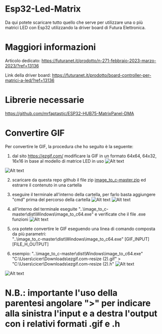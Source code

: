 # Esp32-Led-Matrix
Da qui potete scaricare tutto quello che serve per utilizzare una o più matrici LED con Esp32 utilizzando la driver board di Futura Elettronica.
# Maggiori informazioni
Articolo dedicato: https://futuranet.it/prodotto/n-271-febbraio-2023-marzo-2023/?ref=13136

Link della driver board: https://futuranet.it/prodotto/board-controller-per-matrici-a-led/?ref=13136

# Librerie necessarie

https://github.com/mrfaptastic/ESP32-HUB75-MatrixPanel-DMA

# Convertire GIF
Per convertire le GIF, la procedura che ho seguito è la seguente:

1) dal sito https://ezgif.com/ modificare la GIF in un formato 64x64, 64x32, 16x16 in base al modello di matrice LED in uso
![Alt text](https://github.com/Dario-Ciceri/Futura-Elettronica-Esp32-Led-Matrix/blob/main/immagini/EZGIF.png)

![Alt text](https://github.com/Dario-Ciceri/Futura-Elettronica-Esp32-Led-Matrix/blob/main/immagini/RESIZE.png)

2) scaricare da questa repo github il file zip [image_to_c-master.zip](https://github.com/Dario-Ciceri/Futura-Elettronica-Esp32-Led-Matrix/blob/main/image_to_c-master.zip) ed estrarre il contenuto in una cartella

3) eseguire il terminale all'interno della cartella, per farlo basta aggiungere "cmd" prima del percorso della cartella
![Alt text](https://github.com/Dario-Ciceri/Futura-Elettronica-Esp32-Led-Matrix/blob/main/immagini/CMD.png)
![Alt text](https://github.com/Dario-Ciceri/Futura-Elettronica-Esp32-Led-Matrix/blob/main/immagini/CMD_IMTC.png)

4) all'interno del terminale eseguite "..\image_to_c-master\dist\Windows\image_to_c64.exe" e verificate che il file .exe funzioni
![Alt text](https://github.com/Dario-Ciceri/Futura-Elettronica-Esp32-Led-Matrix/blob/main/immagini/CMD_TEST.png)

5) ora potete convertire le GIF eseguendo una linea di comando composta da più parametri:  
   "..\image_to_c-master\dist\Windows\image_to_c64.exe" [GIF_INPUT] [FILE_H_OUTPUT]

6) esempio: "..\image_to_c-master\dist\Windows\image_to_c64.exe" "C:\Users\cicer\Downloads\ezgif.com-resize (2).gif" > "C:\Users\cicer\Downloads\ezgif.com-resize (2).h"
![Alt text](https://github.com/Dario-Ciceri/Futura-Elettronica-Esp32-Led-Matrix/blob/main/immagini/ESEMPIO.png)

![Alt text](https://github.com/Dario-Ciceri/Futura-Elettronica-Esp32-Led-Matrix/blob/main/immagini/GIF_CONVERTITA.png)

# N.B.: importante l'uso della parentesi angolare ">" per indicare alla sinistra l'input e a destra l'output con i relativi formati .gif e .h
